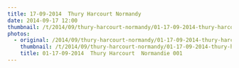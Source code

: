 ```yaml
---
title: 17-09-2014  Thury Harcourt Normandy
date: 2014-09-17 12:00
thumbnail: /t/2014/09/thury-harcourt-normandy/01-17-09-2014-thury-harcourt-normandie-001.jpg
photos:
  - original: /2014/09/thury-harcourt-normandy/01-17-09-2014-thury-harcourt-normandie-001.jpg
    thumbnail: /t/2014/09/thury-harcourt-normandy/01-17-09-2014-thury-harcourt-normandie-001.jpg
    title: 01-17-09-2014  Thury Harcourt  Normandie 001
---
```

